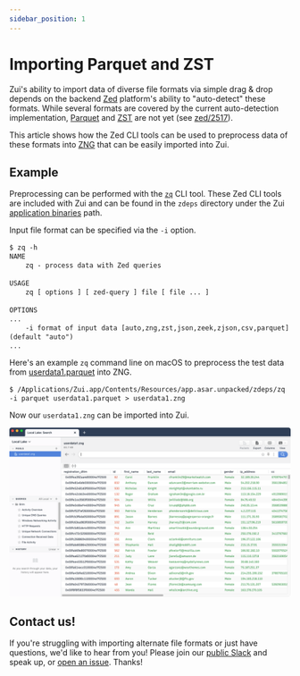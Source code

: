 ```yaml
---
sidebar_position: 1
---
```


# Importing Parquet and ZST

Zui's ability to import data of diverse file formats via simple drag & drop
depends on the backend [Zed](https://zed.brimdata.io) platform's
ability to "auto-detect" these formats. While several formats are covered by
the current auto-detection implementation,
[Parquet](https://parquet.apache.org/) and
[ZST](https://zed.brimdata.io/docs/formats/zst/) are not
yet (see [zed/2517](https://github.com/brimdata/zed/issues/2517)).

This article shows how the Zed CLI tools can be used to preprocess data of
these formats into [ZNG](https://zed.brimdata.io/docs/formats/zng/)
that can be easily imported into Zui.

## Example

Preprocessing can be performed with the [`zq`](https://zed.brimdata.io/docs/commands/zq/)
CLI tool. These Zed CLI tools are included with Zui and can be found in the
`zdeps` directory under the Zui [application binaries](../support/Filesystem-Paths.md#application-binaries)
path.

Input file format can be specified via the `-i` option.

```
$ zq -h
NAME
    zq - process data with Zed queries

USAGE
    zq [ options ] [ zed-query ] file [ file ... ]

OPTIONS
...
    -i format of input data [auto,zng,zst,json,zeek,zjson,csv,parquet] (default "auto")
...
```

Here's an example `zq` command line on macOS to preprocess the test data
from [userdata1.parquet](https://github.com/Teradata/kylo/raw/master/samples/sample-data/parquet/userdata1.parquet)
into ZNG.

```
$ /Applications/Zui.app/Contents/Resources/app.asar.unpacked/zdeps/zq -i parquet userdata1.parquet > userdata1.zng
```

Now our `userdata1.zng` can be imported into Zui.

![Imported Parquet](media/Imported-Parquet.png)

## Contact us!

If you're struggling with importing alternate file formats or just have
questions, we'd like to hear from you! Please join our
[public Slack](https://www.brimdata.io/join-slack/)
and speak up, or [open an issue](../support/Troubleshooting.md#opening-an-issue). Thanks!
